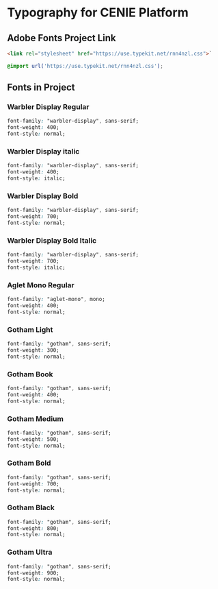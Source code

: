 # Typography for CENIE Platform

## Adobe Fonts Project Link

```html
<link rel="stylesheet" href="https://use.typekit.net/rnn4nzl.css">`
```

```css
@import url('https://use.typekit.net/rnn4nzl.css');
```

## Fonts in Project

### Warbler Display Regular

```css
font-family: "warbler-display", sans-serif;
font-weight: 400;
font-style: normal;
```

### Warbler Display italic

```css
font-family: "warbler-display", sans-serif;
font-weight: 400;
font-style: italic;
```

### Warbler Display Bold

```css
font-family: "warbler-display", sans-serif;
font-weight: 700;
font-style: normal;
```

### Warbler Display Bold Italic

```css
font-family: "warbler-display", sans-serif;
font-weight: 700;
font-style: italic;
```

### Aglet Mono Regular

```css
font-family: "aglet-mono", mono;
font-weight: 400;
font-style: normal;
```

### Gotham Light

```css
font-family: "gotham", sans-serif;
font-weight: 300;
font-style: normal;
```

### Gotham Book

```css
font-family: "gotham", sans-serif;
font-weight: 400;
font-style: normal;
```

### Gotham Medium

```css
font-family: "gotham", sans-serif;
font-weight: 500;
font-style: normal;
```

### Gotham Bold

```css
font-family: "gotham", sans-serif;
font-weight: 700;
font-style: normal;
```

### Gotham Black

```css
font-family: "gotham", sans-serif;
font-weight: 800;
font-style: normal;
```

### Gotham Ultra

```css
font-family: "gotham", sans-serif;
font-weight: 900;
font-style: normal;
```
